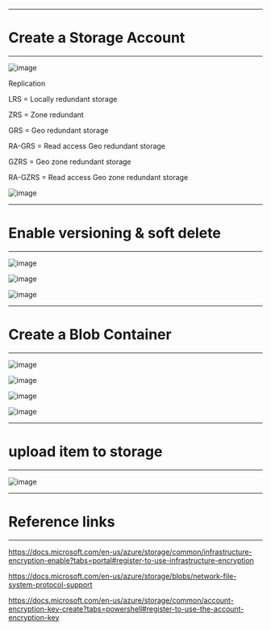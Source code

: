 

---------------------------------------------------------------------------------------------------------
# Create a Storage Account
---------------------------------------------------------------------------------------------------------

![image](https://user-images.githubusercontent.com/33985509/103046196-a705aa80-4587-11eb-9ad5-b034bc4734e4.png)


Replication

LRS = Locally redundant storage

ZRS = Zone redundant

GRS = Geo redundant storage

RA-GRS = Read access Geo redundant storage

GZRS = Geo zone redundant storage

RA-GZRS = Read access Geo zone redundant storage


![image](https://user-images.githubusercontent.com/33985509/103046357-34e19580-4588-11eb-97a3-a10026d32bed.png)

---------------------------------------------------------------------------------------------------------
# Enable versioning & soft delete
---------------------------------------------------------------------------------------------------------

![image](https://user-images.githubusercontent.com/33985509/103046404-635f7080-4588-11eb-94bc-f7f39ab2b099.png)

![image](https://user-images.githubusercontent.com/33985509/103046542-eda7d480-4588-11eb-8655-a44d12151f82.png)

![image](https://user-images.githubusercontent.com/33985509/103046553-f7c9d300-4588-11eb-8990-7feff751c1b5.png)

---------------------------------------------------------------------------------------------------------
# Create a Blob Container
---------------------------------------------------------------------------------------------------------

![image](https://user-images.githubusercontent.com/33985509/103046846-ecc37280-4589-11eb-93d1-a365557f189f.png)

![image](https://user-images.githubusercontent.com/33985509/103046929-3449fe80-458a-11eb-8d7d-d6743ffd7554.png)

![image](https://user-images.githubusercontent.com/33985509/103046953-47f56500-458a-11eb-9350-2f469ae56415.png)

![image](https://user-images.githubusercontent.com/33985509/103046978-5774ae00-458a-11eb-925e-583574501aa4.png)

---------------------------------------------------------------------------------------------------------
# upload item to storage
---------------------------------------------------------------------------------------------------------


![image](https://user-images.githubusercontent.com/33985509/103047067-960a6880-458a-11eb-8c16-f11b1ac832a5.png)

---------------------------------------------------------------------------------------------------------
# Reference links
---------------------------------------------------------------------------------------------------------

https://docs.microsoft.com/en-us/azure/storage/common/infrastructure-encryption-enable?tabs=portal#register-to-use-infrastructure-encryption

https://docs.microsoft.com/en-us/azure/storage/blobs/network-file-system-protocol-support


https://docs.microsoft.com/en-us/azure/storage/common/account-encryption-key-create?tabs=powershell#register-to-use-the-account-encryption-key
